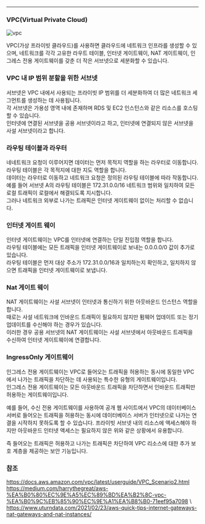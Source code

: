 ***

### VPC(Virtual Private Cloud) 


![vpc](https://user-images.githubusercontent.com/61622657/224579510-3ef09d41-c6a3-4f78-bc5f-95a045e5df2b.png)



VPC(가상 프라이빗 클라우드)를 사용하면 클라우드에 네트워크 인프라를 생성할 수 있으며, 네트워크를 각각 고유한 라우트 테이블, 인터넷 게이트웨이, NAT 게이트웨이, 인그레스 전용 게이트웨이를 갖춘 더 작은 서브넷으로 세분화할 수 있습니다.

### VPC 내 IP 범위 분할을 위한 서브넷

서브넷은 VPC 내에서 사용되는 프라이빗 IP 범위를 더 세분화하여 더 많은 네트워크 세그먼트를 생성하는 데 사용됩니다. \
각 서브넷은 가용성 영역 내에 존재하며 RDS 및 EC2 인스턴스와 같은 리소스를 호스팅할 수 있습니다. \
인터넷에 연결된 서브넷을 공용 서브넷이라고 하고, 인터넷에 연결되지 않은 서브넷을 사설 서브넷이라고 합니다.


### 라우팅 테이블과 라우터 

네네트워크 요청이 이루어지면 데이터는 먼저 목적지 역할을 하는 라우터로 이동합니다. \
라우팅 테이블은 각 목적지에 대한 지도 역할을 합니다. \
데이터는 라우터로 이동하고 네트워크 요청은 정의된 라우팅 테이블에 따라 작동합니다. \
예를 들어 서브넷 A의 라우팅 테이블은 172.31.0.0/16 네트워크 범위와 일치하여 모든 로컬 트래픽이 로컬에서 해결되도록 지시합니다. \
그러나 네트워크 외부로 나가는 트래픽은 인터넷 게이트웨이 없이는 처리할 수 없습니다.

### 인터넷 게이트 웨이

인터넷 게이트웨이는 VPC를 인터넷에 연결하는 단일 진입점 역할을 합니다. \
라우팅 테이블에는 모든 트래픽을 인터넷 게이트웨이로 보내는 0.0.0.0/0 값이 추가로 있습니다. \
라우팅 테이블은 먼저 대상 주소가 172.31.0.0/16과 일치하는지 확인하고, 일치하지 않으면 트래픽을 인터넷 게이트웨이로 보냅니다.

### Nat 게이트 웨이
NAT 게이트웨이는 사설 서브넷이 인터넷과 통신하기 위한 아웃바운드 인스턴스 역할을 합니다. \
때로는 사설 네트워크에 인바운드 트래픽이 필요하지 않지만 펌웨어 업데이트 또는 정기 업데이트를 수신해야 하는 경우가 있습니다. \
이러한 경우 공용 서브넷의 NAT 게이트웨이는 사설 서브넷에서 아웃바운드 트래픽을 수신하여 인터넷 게이트웨이에 연결합니다.

### IngressOnly 게이트웨이

인그레스 전용 게이트웨이는 VPC로 들어오는 트래픽을 허용하는 동시에 동일한 VPC에서 나가는 트래픽을 차단하는 데 사용되는 특수한 유형의 게이트웨이입니다. \
인그레스 전용 게이트웨이는 모든 아웃바운드 트래픽을 차단하면서 인바운드 트래픽만 허용하는 게이트웨이입니다.

예를 들어, 수신 전용 게이트웨이를 사용하여 공개 웹 사이트에서 VPC의 데이터베이스 서버로 들어오는 트래픽을 허용하는 동시에 데이터베이스 서버가 인터넷으로 나가는 연결을 시작하지 못하도록 할 수 있습니다. 
프라이빗 서브넷 내의 리소스에 액세스해야 하지만 아웃바운드 인터넷 액세스는 필요하지 않은 위와 같은 상황에서 유용합니다.

즉 들어오는 트래픽은 허용하고 나가는 트래픽은 차단하여 VPC 리소스에 대한 추가 보호 계층을 제공하는 보안 기능입니다.



### 참조
https://docs.aws.amazon.com/vpc/latest/userguide/VPC_Scenario2.html \
https://medium.com/harrythegreat/aws-%EA%B0%80%EC%9E%A5%EC%89%BD%EA%B2%8C-vpc-%EA%B0%9C%EB%85%90%EC%9E%A1%EA%B8%B0-71eef95a7098 \ 
https://www.uturndata.com/2021/02/23/aws-quick-tips-internet-gateways-nat-gateways-and-nat-instances/
